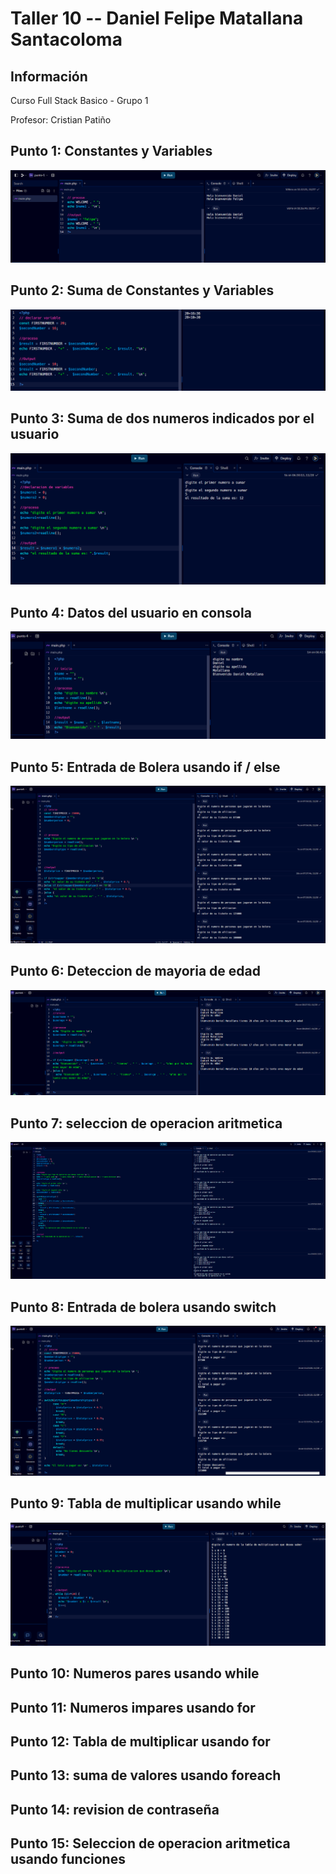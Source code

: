<h1>Taller 10 -- Daniel Felipe Matallana Santacoloma</h1>
<h2>Información</h2>
<p>Curso Full Stack Basico - Grupo 1</p>
<p>Profesor: Cristian Patiño</p>

<h2>Punto 1: Constantes y Variables</h2>
<img src= "./public/images/punto-1.png" alt="punto1">

<h2>Punto 2: Suma de Constantes y Variables</h2>
<img src= "./public/images/punto-2.png" alt="punto2">

<h2>Punto 3: Suma de dos numeros indicados por el usuario</h2>
<img src= "./public/images/punto-3.png" alt="punto3">

<h2>Punto 4: Datos del usuario en consola </h2>
<img src= "./public/images/punto-4.png" alt="punto4">

<h2>Punto 5: Entrada de Bolera usando if / else </h2>
<img src= "./public/images/punto-5.png" alt="punto5">

<h2>Punto 6: Deteccion de mayoria de edad</h2>
<img src= "./public/images/punto-6.png" alt="punto6">

<h2>Punto 7: seleccion de operacion aritmetica</h2>
<img src= "./public/images/punto-7.png" alt="punto7">

<h2>Punto 8: Entrada de bolera usando switch</h2>
<img src= "./public/images/punto-8.png" alt="punto8">

<h2>Punto 9: Tabla de multiplicar usando while </h2>
<img src= "./public/images/punto-9.png" alt="punto9">

<h2>Punto 10: Numeros pares usando while</h2>

<h2>Punto 11: Numeros impares usando for</h2>

<h2>Punto 12: Tabla de multiplicar usando for</h2>

<h2>Punto 13: suma de valores usando foreach</h2>

<h2>Punto 14: revision de contraseña</h2>

<h2>Punto 15: Seleccion de operacion aritmetica usando funciones </h2>